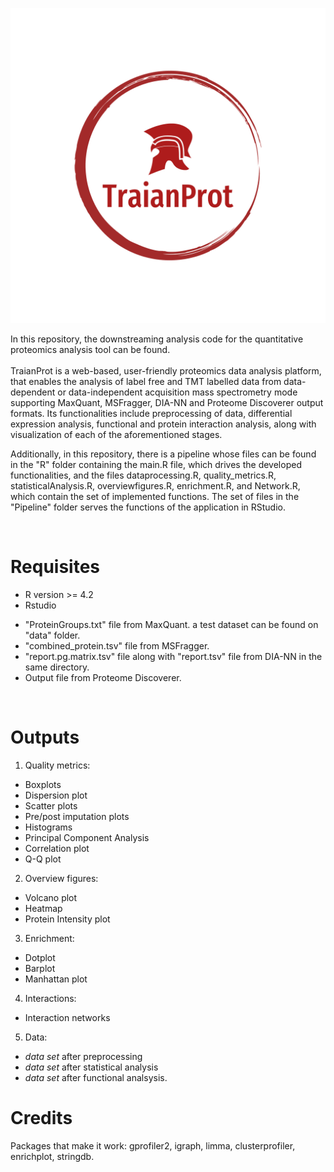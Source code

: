 ![Alt text](TraianProt.png) 

In this repository, the downstreaming analysis code for the quantitative proteomics analysis tool can be found.
<br>
<br>
TraianProt is a web-based, user-friendly proteomics data analysis platform, that enables the analysis of label free and TMT labelled data from data-dependent or data-independent acquisition mass spectrometry mode  supporting MaxQuant, MSFragger, DIA-NN and Proteome Discoverer output formats. Its functionalities include preprocessing of data, differential expression analysis, functional and protein interaction analysis, along with visualization of each of the aforementioned stages.

Additionally, in this repository, there is a pipeline whose files can be found in the "R" folder containing the main.R file, which drives the developed functionalities, and the files dataprocessing.R, quality_metrics.R, statisticalAnalysis.R, overviewfigures.R, enrichment.R, and Network.R, which contain the set of implemented functions. The set of files in the "Pipeline" folder serves the functions of the application in RStudio.

<br>

# Requisites
* R version >= 4.2
* Rstudio
  
- "ProteinGroups.txt" file from MaxQuant. a test dataset can be found on "data" folder.
- "combined_protein.tsv" file from MSFragger.
- "report.pg.matrix.tsv" file along with "report.tsv" file from DIA-NN in the same directory.
- Output file from Proteome Discoverer. 

<br>

# Outputs
1. Quality metrics:
- Boxplots
- Dispersion plot
- Scatter plots
- Pre/post imputation plots
- Histograms
- Principal Component Analysis
- Correlation plot
- Q-Q plot
2. Overview figures:
- Volcano plot
- Heatmap
- Protein Intensity plot
3. Enrichment:
- Dotplot
- Barplot
- Manhattan plot
4. Interactions:
- Interaction networks
5. Data:
- *data set* after preprocessing
- *data set* after statistical analysis
- *data set* after functional analsysis.
  
# Credits
Packages that make it work:  gprofiler2, igraph, limma, clusterprofiler, enrichplot, stringdb.

